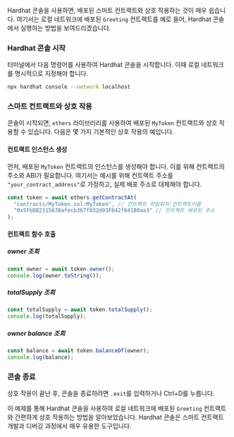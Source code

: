 Hardhat 콘솔을 사용하면, 배포된 스마트 컨트랙트와 상호 작용하는 것이 매우 쉽습니다. 여기서는 로컬 네트워크에 배포된 `Greeting` 컨트랙트를 예로 들어, Hardhat 콘솔에서 실행하는 방법을 보여드리겠습니다.

### Hardhat 콘솔 시작

터미널에서 다음 명령어를 사용하여 Hardhat 콘솔을 시작합니다. 이때 로컬 네트워크를 명시적으로 지정해야 합니다.

```bash
npx hardhat console --network localhost
```

### 스마트 컨트랙트와 상호 작용

콘솔이 시작되면, `ethers` 라이브러리를 사용하여 배포된 `MyToken` 컨트랙트와 상호 작용할 수 있습니다. 다음은 몇 가지 기본적인 상호 작용의 예입니다.

#### 컨트랙트 인스턴스 생성

먼저, 배포된 `MyToken` 컨트랙트의 인스턴스를 생성해야 합니다. 이를 위해 컨트랙트의 주소와 ABI가 필요합니다. 여기서는 예시를 위해 컨트랙트 주소를 `"your_contract_address"`로 가정하고, 실제 배포 주소로 대체해야 합니다.

```javascript
const token = await ethers.getContractAt(
  "contracts/MyToken.sol:MyToken", // 컨트랙트 파일위치:컨트랙트이름
  "0x5FbDB2315678afecb367f032d93F642f64180aa3" // 컨트랙트 배포된 주소
);
```

#### 컨트랙트 함수 호출

##### owner 조회

```javascript
const owner = await token.owner();
console.log(owner.toString());
```

##### totalSupply 조회

```javascript
const totalSupply = await token.totalSupply();
console.log(totalSupply);
```

##### owner balance 조회

```javascript
const balance = await token.balanceOf(owner);
console.log(balance);
```

### 콘솔 종료

상호 작용이 끝난 후, 콘솔을 종료하려면 `.exit`를 입력하거나 Ctrl+D를 누릅니다.

이 예제를 통해 Hardhat 콘솔을 사용하여 로컬 네트워크에 배포된 `Greeting` 컨트랙트와 간편하게 상호 작용하는 방법을 알아보았습니다. Hardhat 콘솔은 스마트 컨트랙트 개발과 디버깅 과정에서 매우 유용한 도구입니다.
